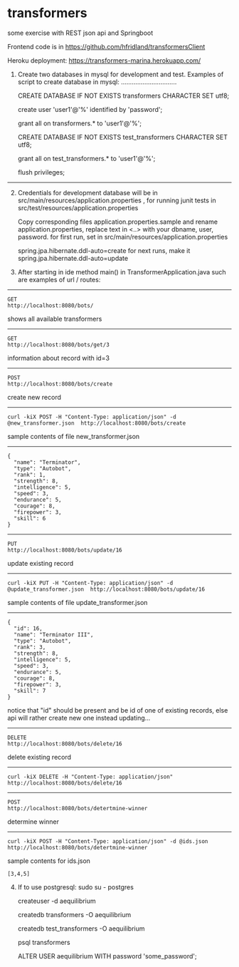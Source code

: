 # transformers
some exercise with REST json api and Springboot

Frontend code is in
https://github.com/hfridland/transformersClient

Heroku deployment:
https://transformers-marina.herokuapp.com/

1. Create two databases in mysql for development and test.
   Examples of script to create database in mysql:
   ...............................

    CREATE DATABASE IF NOT EXISTS transformers CHARACTER SET utf8;

    create user 'user1'@'%' identified by 'password';

    grant all on transformers.* to 'user1'@'%';

    CREATE DATABASE IF NOT EXISTS test_transformers CHARACTER SET utf8;

    grant all on test_transformers.* to 'user1'@'%';

    flush privileges;
--------------------------------------------------------

2. Credentials for development database will be in
       src/main/resources/application.properties ,
   for running junit tests in
       src/test/resources/application.properties

    Copy corresponding files  application.properties.sample and rename application.properties,
    replace text in <..> with your dbname, user, password.
    for first run, set in src/main/resources/application.properties

   spring.jpa.hibernate.ddl-auto=create
     for next runs, make it
   spring.jpa.hibernate.ddl-auto=update


3. After starting in ide method main() in TransformerApplication.java such are examples of url / routes:
  ***
    GET
    http://localhost:8080/bots/
  shows all available transformers
  ***

    GET
    http://localhost:8080/bots/get/3

  information about record with id=3

  ***

    POST
    http://localhost:8080/bots/create
  create new record

  ---
    curl -kiX POST -H "Content-Type: application/json" -d @new_transformer.json  http://localhost:8080/bots/create
  sample contents of file new_transformer.json

  ---
    {
      "name": "Terminator",
      "type": "Autobot",
      "rank": 1,
      "strength": 8,
      "intelligence": 5,
      "speed": 3,
      "endurance": 5,
      "courage": 8,
      "firepower": 3,
      "skill": 6
    }

  ***
    PUT
    http://localhost:8080/bots/update/16
  update existing record

  ---
    curl -kiX PUT -H "Content-Type: application/json" -d @update_transformer.json  http://localhost:8080/bots/update/16
  sample contents of file update_transformer.json

  ---
    {
      "id": 16,
      "name": "Terminator III",
      "type": "Autobot",
      "rank": 3,
      "strength": 8,
      "intelligence": 5,
      "speed": 3,
      "endurance": 5,
      "courage": 8,
      "firepower": 3,
      "skill": 7
    }
  notice that "id" should be present and be id of one of existing records, else api will rather create new one instead updating...

  ***

    DELETE
    http://localhost:8080/bots/delete/16
  delete existing record

  ---
    curl -kiX DELETE -H "Content-Type: application/json"  http://localhost:8080/bots/delete/16

  ***
    POST
    http://localhost:8080/bots/detertmine-winner
  determine winner

  ---
    curl -kiX POST -H "Content-Type: application/json" -d @ids.json  http://localhost:8080/bots/detertmine-winner
  sample contents for ids.json

    [3,4,5]

4. If to use postgresql:
    sudo su - postgres

    createuser -d aequilibrium

    createdb transformers -O aequilibrium

    createdb test_transformers -O aequilibrium

    psql transformers

    ALTER USER aequilibrium WITH password 'some_password';
